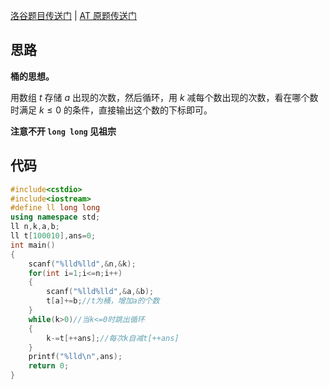 [洛谷题目传送门](https://www.luogu.com.cn/problem/AT2561) | [AT 原题传送门](https://atcoder.jp/contests/abc061/tasks/abc061_c)

## 思路

**桶的思想。**

用数组 $t$ 存储 $a$ 出现的次数，然后循环，用 $k$ 减每个数出现的次数，看在哪个数时满足 $k \leq 0$ 的条件，直接输出这个数的下标即可。

**注意不开 $\texttt{long long}$ 见祖宗**

## 代码

```cpp
#include<cstdio>
#include<iostream>
#define ll long long
using namespace std;
ll n,k,a,b;
ll t[100010],ans=0;
int main()
{
	scanf("%lld%lld",&n,&k);
	for(int i=1;i<=n;i++)
	{
		scanf("%lld%lld",&a,&b);
		t[a]+=b;//t为桶，增加a的个数
	}
	while(k>0)//当k<=0时跳出循环
	{
		k-=t[++ans];//每次k自减t[++ans]
	}
	printf("%lld\n",ans);
	return 0;
}

```
